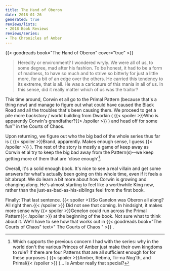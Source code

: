 ```yaml
---
title: The Hand of Oberon
date: 2018-01-26
generated: true
reviews/lists:
- 2018 Book Reviews
reviews/series:
- The Chronicles of Amber
---
```

{{< goodreads book="The Hand of Oberon" cover="true" >}}

> Heredity or environment? I wondered wryly. We were all of us, to some degree, mad after his fashion. To be honest, it had to be a form of madness, to have so much and to strive so bitterly for just a little more, for a bit of an edge over the others. He carried this tendency to its extreme, that is all. He was a caricature of this mania in all of us. In this sense, did it really matter which of us was the traitor?

This time around, Corwin et all go to the Primal Pattern (because that's a thing now) and manage to figure out what could have caused the Black Road and all the troubles that's been causing them. We proceed to get a pile more backstory / world building from Dworkin (  {{< spoiler >}}Who is apparently Corwin's grandfather?{{< /spoiler >}}  ) and head off for some fun™ in the Courts of Chaos.  

<!--more-->

Upon returning, we figure out who the big bad of the whole series thus far is (  {{< spoiler >}}Brand, apparently. Makes enough sense, I guess.{{< /spoiler >}}  ). The rest of the story is mostly a game of keep away as Corwin et al try to keep the big bad away from the Pattern(s)--we keep getting more of them that are 'close enough'[^1].  

Overall, it's a solid enough book. It's nice to see a real villain and get some answers for what's actually been going on this whole time, even if it feels a bit abrupt. We do learn a bit more about how Corwin is growing and changing along. He's almost starting to feel like a worthwhile King now, rather than the just-as-bad-as-his-siblings feel from the first book.  

Finally: That last sentence.  {{< spoiler >}}So Ganelon was Oberon all along? All right then.{{< /spoiler >}}  Did not see that coming. In hindsight, it makes more sense why  {{< spoiler >}}Genelon could run across the Primal Pattern{{< /spoiler >}}  at the beginning of the book. Not sure what to think about it. We'll have to see how that works out in {{< goodreads book="The Courts of Chaos" text=" The Courts of Chaos " >}} .  

[^1]: Which supports the previous concern I had with the series: why in the world don't the various Princes of Amber just make their own kingdoms to rule? If there are four Patterns that are all sufficient enough for for these purposes (  {{< spoiler >}}Amber, Rebma, Tir-na Nog'th, and Primal{{< /spoiler >}}  )... Is Amber really that special?


